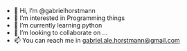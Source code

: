 - 👋 Hi, I’m @gabrielhorstmann
- 👀 I’m interested in Programming things 
- 🌱 I’m currently learning python
- 💞️ I’m looking to collaborate on ...
- 📫 You can reach me in gabriel.ale.horstmann@gmail.com

<!---
gabrielhorstmann/gabrielhorstmann is a ✨ special ✨ repository because its `README.md` (this file) appears on your GitHub profile.
You can click the Preview link to take a look at your changes.
--->
